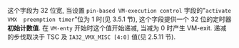 
这个字段为 32 位宽, 当设置 `pin-based VM-execution control` 字段的"`activate VMX  preemption timer`"位为 1 时(见 3.5.1 节), 这个字段提供一个 32 位的定时器**初始计数值**. 在 `VM-enty` 开始时这个值开始递减, 当减为 0 时产生 VM-exit. 递减的步伐取决于 TSC 及 `IA32_VMX_MISC [4:0]` 值(见 2.5.11 节).
